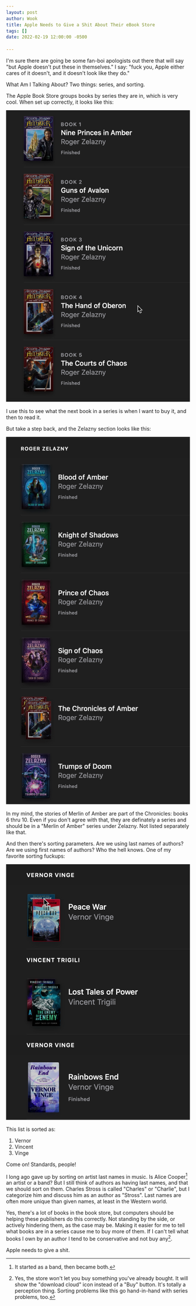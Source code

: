 ```yaml
---
layout: post
author: Wook
title: Apple Needs to Give a Shit About Their eBook Store
tags: []
date: 2022-02-19 12:00:00 -0500

---
```

I'm sure there are going be some fan-boi apologists out there that will say "but Apple doesn't put these in themselves."  I say: "fuck you, Apple either cares of it doesn't, and it doesn't look like they do."

What Am I Talking About?  Two things: series, and sorting.

The Apple Book Store groups books by series they are in, which is very cool. When set
up correctly, it looks like this:

![](/pics/chronicles-of-amber.png)

I use this to see what the next book in a series is when I want to buy it, and then
to read it.

But take a step back, and the Zelazny section looks like this:

![](/pics/zelazny.png)

In my mind, the stories of Merlin of Amber are part of the Chronicles: books 6 thru 10.  Even if you don't agree with that, they are definately a series and should be in a "Merlin of Amber" series under Zelazny.  Not listed separately like that.

And then there's sorting parameters.  Are we using last names of authors?  Are we using first names of authors?  Who the hell knows.  One of my favorite sorting fuckups:

![](/pics/vernor-vincent-vinge.png)

This list is sorted as:

1. Vernor
2. Vincent
3. Vinge

Come on!  Standards, people!

I long ago gave up by sorting on artist last names in music.  Is Alice Cooper[^1] an artist or a band?  But I still think of authors as having
last names, and that we should sort on them.  Charles Stross is called "Charles" or "Charlie", but I categorize him and discuss him as an author as "Stross".  Last names are often more unique than given names, at least in the Western world.

Yes, there's a lot of books in the book store, but computers should be helping these publishers do this correctly.  Not standing by the side, or actively hindering them, as the case may be.  Making it easier for me to tell what books are in a series cause me to buy more of them.  If I can't tell what books I own by an author I tend to be
conservative and not buy any[^2].

Apple needs to give a shit.

[^1]: It started as a band, then became both.
[^2]: Yes, the store won't let you buy something you've already bought.  It will show the "download cloud" icon instead of a "Buy" button.  It's totally a perception thing.  Sorting problems like this go hand-in-hand with series problems, too.